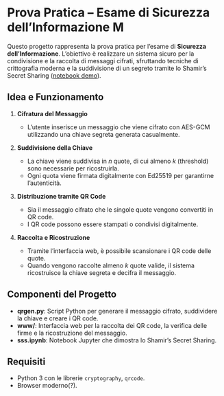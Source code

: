 # Prova Pratica – Esame di Sicurezza dell’Informazione M

Questo progetto rappresenta la prova pratica per l’esame di **Sicurezza dell’Informazione**. L’obiettivo è realizzare un sistema sicuro per la condivisione e la raccolta di messaggi cifrati, sfruttando tecniche di crittografia moderna e la suddivisione di un segreto tramite lo Shamir’s Secret Sharing ([notebook demo](./sss.ipynb)).

## Idea e Funzionamento

1. **Cifratura del Messaggio**
   - L’utente inserisce un messaggio che viene cifrato con AES-GCM utilizzando una chiave segreta generata casualmente.

2. **Suddivisione della Chiave**
   - La chiave viene suddivisa in _n_ quote, di cui almeno _k_ (threshold) sono necessarie per ricostruirla.
   - Ogni quota viene firmata digitalmente con Ed25519 per garantirne l’autenticità.

3. **Distribuzione tramite QR Code**
   - Sia il messaggio cifrato che le singole quote vengono convertiti in QR code.
   - I QR code possono essere stampati o condivisi digitalmente.

4. **Raccolta e Ricostruzione**
   - Tramite l’interfaccia web, è possibile scansionare i QR code delle quote.
   - Quando vengono raccolte almeno _k_ quote valide, il sistema ricostruisce la chiave segreta e decifra il messaggio.

## Componenti del Progetto

- **qrgen.py**: Script Python per generare il messaggio cifrato, suddividere la chiave e creare i QR code.
- **www/**: Interfaccia web per la raccolta dei QR code, la verifica delle firme e la ricostruzione del messaggio.
- **sss.ipynb**: Notebook Jupyter che dimostra lo Shamir’s Secret Sharing.

## Requisiti

- Python 3 con le librerie `cryptography`, `qrcode`.
- Browser moderno(?).
